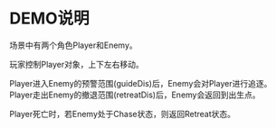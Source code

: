 # DEMO说明
场景中有两个角色Player和Enemy。

玩家控制Player对象，上下左右移动。

Player进入Enemy的预警范围(guideDis)后，Enemy会对Player进行追逐。Player走出Enemy的撤退范围(retreatDis)后，Enemy会返回到出生点。

Player死亡时，若Enemy处于Chase状态，则返回Retreat状态。